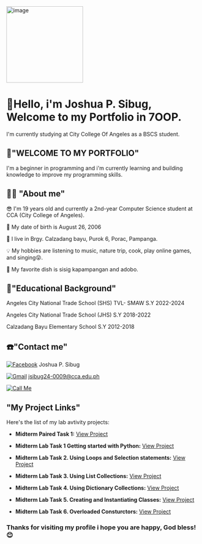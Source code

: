 <img src="https://github.com/user-attachments/assets/7155d5c8-eb24-4e57-8bc4-d6f60af6705c" alt="image" width="200" height="200">

# 👋Hello, i'm Joshua P. Sibug, Welcome to my Portfolio in 7OOP.
I'm currently studying at City College Of Angeles as a BSCS student.

## 📖"WELCOME TO MY PORTFOLIO"
I'm a beginner in programming and i'm currently learning and building knowledge to improve my programming skills.

## 👨‍💼 "About me"
😎 I'm 19 years old and currently a 2nd-year Computer Science student at CCA (City College of Angeles).

🎂 My date of birth is August 26, 2006

📍 I live in Brgy. Calzadang bayu, Purok 6, Porac, Pampanga.

💡 My hobbies are listening to music, nature trip, cook, play online games, and singing😝.

🥘 My favorite dish is sisig kapampangan and adobo.

## 🏫"Educational Background"
Angeles City National Trade School (SHS) TVL- SMAW S.Y 2022-2024

Angeles City National Trade School (JHS) S.Y 2018-2022

Calzadang Bayu Elementary School S.Y 2012-2018

## ☎️"Contact me"
[![Facebook](https://img.shields.io/badge/Facebook-%231877F2.svg?logo=Facebook&logoColor=white)](https://www.facebook.com/share/1Xt6MBugRe/) Joshua P. Sibug

[![Gmail](https://img.shields.io/badge/Gmail-D14836?style=for-the-badge&logo=gmail&logoColor=white)](mailto:jsibug24-0009@cca.edu.ph) jsibug24-0009@cca.edu.ph

[![Call
Me](https://img.shields.io/badge/Call-09070555338-brightgreen?style=for-the-badge&logo=phone&logoColor=white)](tel:09070555338)

## "My Project Links"

Here's the list of my lab avtivity projects:

*   **Midterm Paired Task 1:** [View Project](https://docs.google.com/document/d/1UzJ6Q_VExp4yL5Fym-hRrcGXS5KBu6-3BJDTDaSqknc/edit?usp=sharing)

*   **Midterm Lab Task 1 Getting started with Python:** [View Project](https://docs.google.com/document/d/1lfKJW_3HUCAP-ky8t_vRwV3WfUZCskthHAwIt2q-_CQ/edit?usp=sharing)

*   **Midterm Lab Task 2. Using Loops and Selection statements:** [View Project](https://docs.google.com/document/d/1fNgn_w22LqF4D0Ta2k4QYacoKRkMitDU3I34AUkaHHo/edit?usp=sharing)
*   **Midterm Lab Task 3. Using List Collections:**  [View Project](https://1drv.ms/w/c/882dc5e77dd2129d/EbWDeFESGUlErd0PnutGCwsB1SXkau9cklNPSIvNSMGb1w?e=8q8TJC)
*   **Midterm Lab Task 4. Using Dictionary Collections:**  [View Project](https://docs.google.com/document/d/115aIgoNq_RvKVcX8teE7BKIM5Y6owLyfiX__2K4tQb8/edit?usp=sharing)
*   **Midterm Lab Task 5. Creating and Instantiating Classes:** [View Project](https://1drv.ms/w/c/882dc5e77dd2129d/ETqNa0dKgONFiz2JLI66pEEBn0D2EV0zedWGlonl3Ynq1Q?e=4td3cS)
*   **Midterm Lab Task 6. Overloaded Consturctors:** [View Project]()


<h3>Thanks for visiting my profile i hope you are happy, God bless! 😊</h3>
